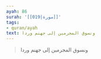 ```yaml
---
ayah: 86
surah: '[[019|سورة]]'
tags:
- quran/ayah
text: ونسوق المجرمين إلى جهنم وردا
---
```

> ونسوق المجرمين إلى جهنم وردا
